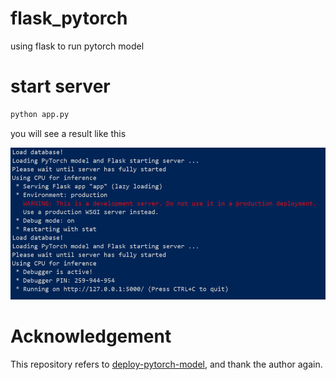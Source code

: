 # flask_pytorch
using flask to run pytorch model

# start server
```sh
python app.py
```
you will see a result like this

![1578995826109](assets/1578995826109.png)
# Acknowledgement
This repository refers to [deploy-pytorch-model](https://github.com/L1aoXingyu/deploy-pytorch-model), and thank the author again.
